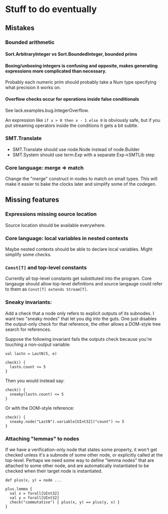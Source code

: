 # Stuff to do eventually

## Mistakes

### Bounded arithmetic
#### Sort.ArbitraryInteger vs Sort.BoundedInteger, bounded prims
#### Boxing/unboxing integers is confusing and opposite, makes generating expressions more complicated than necessary.

Probably each numeric prim should probably take a Num type specifying what precision it works on.

#### Overflow checks occur for operations inside false conditionals
See lack.examples.bug.IntegerOverflow.

An expression like `if x > 0 then x - 1 else 0` is obviously safe, but if you put streaming operators inside the conditions it gets a bit subtle.

### SMT.Translate
* SMT.Translate should use node.Node instead of node.Builder
* SMT.System should use term.Exp with a separate Exp->SMTLib step


### Core language: merge => match
Change the "merge" construct in nodes to match on small types.
This will make it easier to bake the clocks later and simplify some of the codegen.

## Missing features

### Expressions missing source location
Source location should be available everywhere.

### Core language: local variables in nested contexts
Maybe nested contexts should be able to declare local variables. Might simplify some checks.

### `Const[T]` and top-level constants

Currently all top-level constants get substituted into the program.
Core langauge should allow top-level definitions and source langauge could refer to them as `Const[T] extends Stream[T]`.

### Sneaky invariants:
Add a check that a node only refers to explicit outputs of its subnodes.
I want two "sneaky modes" that let you dig into the guts.
One just disables the output-only check for that reference, the other allows a DOM-style tree search for references.

Suppose the following invariant fails the outputs check because you're touching a non-output variable:
```
val lastn = LastN(5, e)

check() {
  lastn.count <= 5
}
```

Then you would instead say:
```
check() {
  sneaky(lastn.count) <= 5
}
```

Or with the DOM-style reference:
```
check() {
  sneaky.node("LastN").variable[UInt32]("count") <= 5
}
```


### Attaching "lemmas" to nodes
If we have a verification-only node that states some property, it won't get checked unless it's a subnode of some other node, or explicitly called at the top-level.
Perhaps we need some way to define "lemma nodes" that are attached to some other node, and are automatically instantiated to be checked when their target node is instantiated.
```
def plus(x, y) = node ...

plus.lemma {
  val x = forall[UInt32]
  val y = forall[UInt32]
  check("commutative") { plus(x, y) == plus(y, x) }
}
```